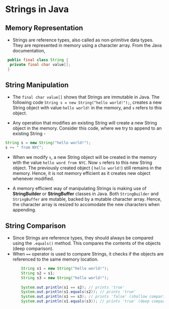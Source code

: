 # Strings in Java

## Memory Representation
  * Strings are reference types, also called as non-primitive data types. They are represented in memory using a character array.
 From the Java documentation, 

```java
 public final class String {
  private final char value[];
 }
 ```

## String Manipulation
 * The `final char value[]` shows that Strings are immutable in Java. The following code `String s = new String("hello world!");`, creates a new 
String object with value `hello world!` in the memory, and `s` refers to this object.

 * Any operation that modifies an existing String will create a new String object in the memory. Consider this code, where we try
  to append to an existing String - 
 ```java
 String s = new String("hello world!");
 s += " from NYC";
 ```
 * When we modify `s`, a new String object will be created in the memory with the value `hello word from NYC`. Now `s` refers 
  to this new String object. The previously created object ( `hello world!`) still remains in the memory. Hence, it is not memory
  efficient as it creates new object whenever modified. 

 * A memory efficient way of manipulating Strings is making use of **StringBuilder** or **StringBuffer** classes in Java. Both
 `StringBuilder` and `StringBuffer` are mutable, backed by a mutable character array. Hence, the character array is resized
 to accomodate the new characters when appending. 

## String Comparison 
 * Since Strings are reference types, they should always be compared using the `.equals()` method. This compares the contents of
 the objects (deep comparison).
 * When `==` operator is used to compare Strings, it checks if the objects are referenced to the same memory location.
 
 ```java
        String s1 = new String("hello world!");
        String s2 = s1;
        String s3 = new String("hello world!");
        
        System.out.println(s1 == s2); // prints 'true'
        System.out.println(s1.equals(s2)); // prints 'true'
        System.out.println(s1 == s3); // prints 'false' (shallow comparison)
        System.out.println(s1.equals(s3)); // prints 'true' (deep comparison)
 
 ```
